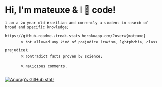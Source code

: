 # Hi, I'm mateuxe & I &#x1F90D; code!
    I am a 20 year old Brazilian and currently a student in search of broad and specific knowledge;

    https://github-readme-streak-stats.herokuapp.com/?user={mateuxe}
           ྾ Not allowed any kind of prejudice (racism, lgbtphobia, class prejudice);
           ྾ Contradict facts proven by science;
           ྾ Malicious comments.
        
 [![Anurag's GitHub stats](https://github-readme-stats.vercel.app/api?username=mateuxe)](https://github.com/anuraghazra/github-readme-stats)
